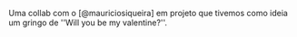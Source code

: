 Uma collab com o [@mauriciosiqueira] em projeto que tivemos como ideia um gringo de ''Will you be my valentine?''.
